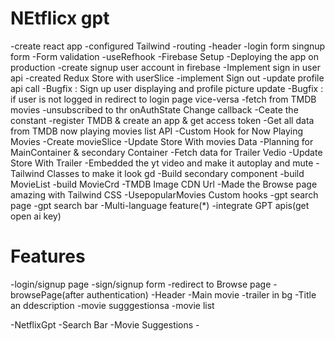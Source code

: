 # NEtflicx gpt

-create react app
-configured Tailwind
-routing
-header
-login form
singnup form
-Form validation
-useRefhook
-Firebase Setup 
-Deploying the app on production
-create signup user account in firebase
-Implement sign in user api
-created Redux Store with userSlice
-implement Sign out
-update profile api call
-Bugfix :   Sign up user displaying and  profile picture update
-Bugfix :   if user is not logged in redirect to login page vice-versa
-fetch from TMDB movies
-unsubscribed to thr onAuthState Change callback
-Ceate the constant 
-register TMDB & create an app & get access token
-Get all data from TMDB now playing movies list API 
-Custom Hook for Now Playing Movies
-Create movieSlice
-Update Store With movies Data
-Planning for MainContainer & secondary Container
-Fetch data for Trailer Vedio
-Update Store With Trailer
-Embedded the yt video and make it autoplay and mute
-Tailwind Classes to make it look gd
-Build secondary component
-build MovieList
-build MovieCrd
-TMDB Image CDN Url
-Made the Browse page amazing with Tailwind CSS
-UsepopularMovies Custom hooks
-gpt search page 
-gpt search bar 
-Multi-language feature(*)
-integrate GPT apis(get open ai key)

# Features

-login/signup page
    -sign/signup form
    -redirect to Browse page
-browsePage(after authentication)
    -Header
    -Main movie
        -trailer in bg
        -Title an ddescription
        -movie sugggestionsa
            -movie list

-NetflixGpt 
    -Search Bar
    -Movie Suggestions
    -